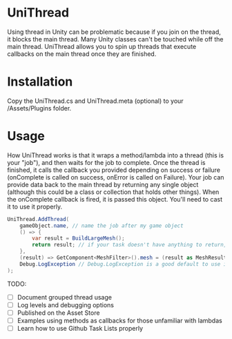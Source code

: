 UniThread
=========

Using thread in Unity can be problematic because if you join on the thread, it blocks the main thread. Many Unity classes can't be touched while off the main thread. UniThread allows you to spin up threads that execute callbacks on the main thread once they are finished.

Installation
============
Copy the UniThread.cs and UniThread.meta (optional) to your <Unity Project>/Assets/Plugins folder.

Usage
=====
How UniThread works is that it wraps a method/lambda into a thread (this is your "job"), and then waits for the job to complete. Once the thread is finished, it calls the callback you provided depending on success or failure (onComplete is called on success, onError is called on Failure). Your job can provide data back to the main thread by returning any single object (although this could be a class or collection that holds other things). When the onComplete callback is fired, it is passed this object. You'll need to cast it to use it properly.

```csharp
UniThread.AddThread(
    gameObject.name, // name the job after my game object
	() => {
		var result = BuildLargeMesh();
		return result; // if your task doesn't have anything to return, just return null
	},
	(result) => GetComponent<MeshFilter>().mesh = (result as MeshResults).GetUnityMesh(), // executes on the main thread, can touch Unity
	Debug.LogException // Debug.LogException is a good default to use if you don't have anything to handle the error
);
```

TODO:
- [ ] Document grouped thread usage
- [ ] Log levels and debugging options
- [ ] Published on the Asset Store
- [ ] Examples using methods as callbacks for those unfamiliar with lambdas
- [ ] Learn how to use Github Task Lists properly
